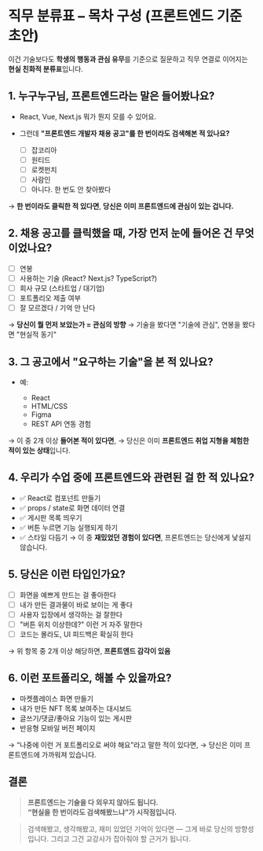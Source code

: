 # 직무 분류표 – 목차 구성 (프론트엔드 기준 초안)

이건 기술보다도 **학생의 행동과 관심 유무**를 기준으로 질문하고
직무 연결로 이어지는 **현실 친화적 분류표**입니다.

## 1. 누구누구님, 프론트엔드라는 말은 들어봤나요?

- React, Vue, Next.js 뭐가 뭔지 모를 수 있어요.
- 그런데 **"프론트엔드 개발자 채용 공고"를 한 번이라도 검색해본 적 있나요?**

  - ☐ 잡코리아
  - ☐ 원티드
  - ☐ 로켓펀치
  - ☐ 사람인
  - ☐ 아니다. 한 번도 안 찾아봤다

→ **한 번이라도 클릭한 적 있다면**, **당신은 이미 프론트엔드에 관심이 있는 겁니다.**

## 2. 채용 공고를 클릭했을 때, 가장 먼저 눈에 들어온 건 무엇이었나요?

- ☐ 연봉
- ☐ 사용하는 기술 (React? Next.js? TypeScript?)
- ☐ 회사 규모 (스타트업 / 대기업)
- ☐ 포트폴리오 제출 여부
- ☐ 잘 모르겠다 / 기억 안 난다

→ **당신이 뭘 먼저 보았는가 = 관심의 방향**
→ 기술을 봤다면 "기술에 관심", 연봉을 봤다면 "현실적 동기"

## 3. 그 공고에서 "요구하는 기술"을 본 적 있나요?

- 예:

  - React
  - HTML/CSS
  - Figma
  - REST API 연동 경험

→ 이 중 2개 이상 **들어본 적이 있다면**,
→ 당신은 이미 **프론트엔드 취업 지형을 체험한 적이 있는 상태**입니다.

## 4. 우리가 수업 중에 프론트엔드와 관련된 걸 한 적 있나요?

- ✅ React로 컴포넌트 만들기
- ✅ props / state로 화면 데이터 연결
- ✅ 게시판 목록 띄우기
- ✅ 버튼 누르면 기능 실행되게 하기
- ✅ 스타일 다듬기
  → 이 중 **재밌었던 경험이 있다면**, 프론트엔드는 당신에게 낯설지 않습니다.

## 5. 당신은 이런 타입인가요?

- ☐ 화면을 예쁘게 만드는 걸 좋아한다
- ☐ 내가 만든 결과물이 바로 보이는 게 좋다
- ☐ 사용자 입장에서 생각하는 걸 잘한다
- ☐ "버튼 위치 이상한데?" 이런 거 자주 말한다
- ☐ 코드는 몰라도, UI 피드백은 확실히 한다

→ 위 항목 중 2개 이상 해당하면, **프론트엔드 감각이 있음**

## 6. 이런 포트폴리오, 해볼 수 있을까요?

- 마켓플레이스 화면 만들기
- 내가 만든 NFT 목록 보여주는 대시보드
- 글쓰기/댓글/좋아요 기능이 있는 게시판
- 반응형 모바일 버전 페이지

→ “나중에 이런 거 포트폴리오로 써야 해요”라고 말한 적이 있다면,
→ 당신은 이미 프론트엔드에 가까워져 있습니다.

## 결론

> **프론트엔드는 기술을 다 외우지 않아도 됩니다.**  
> **“현실을 한 번이라도 검색해봤느냐”가 시작점입니다.**

> 검색해봤고, 생각해봤고, 재미 있었던 기억이 있다면 —
> 그게 바로 당신의 방향성입니다.
> 그리고 그건 교강사가 잡아줘야 할 근거가 됩니다.
